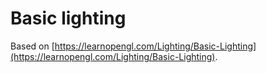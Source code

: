 # Basic lighting

Based on [https://learnopengl.com/Lighting/Basic-Lighting](https://learnopengl.com/Lighting/Basic-Lighting).
